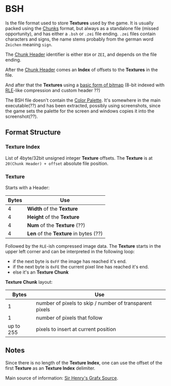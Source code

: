# BSH #

Is the file format used to store **Textures** used by the game.
It is usually packed using the [Chunks](./chunks.md) format, but always as a standalone file (missed opportunity), and has either a `.bsh` or `.zei` file ending. `.zei` files contain characters and signs, the name stems probably from the german word `Zeichen` meaning `sign`.

The [Chunk Header](./chunks.md#chunk-header) identifier is either `BSH` or `ZEI`, and depends on the file ending.

After the [Chunk Header](./chunks.md#chunk-header) comes an **Index** of offsets to the **Textures** in the file.

And after that the **Textures** using a [basic form of bitmap](https://en.wikipedia.org/wiki/BMP_file_format) (8-bit indexed with [RLE](https://en.wikipedia.org/wiki/Run-length_encoding)-like compression and custom header ??)

The BSH file doesn't contain the [Color Palette](). It's somewhere in the main executable(??) and has been extracted, possibly using screenshots, since the game sets the palette for the screen and windows copies it into the screenshot(??).

## Format Structure ##

### Texture Index ###

List of 4byte/32bit unsigned integer **Texture** offsets. The **Texture** is at `20(Chunk Header) + offset` absolute file position.

### Texture ###

Starts with a Header:

| Bytes | Use |
|-------|-----|
| 4     | **Width** of the **Texture** |
| 4     | **Height** of the **Texture** |
| 4     | **Num** of the **Texture** (??) |
| 4     | **Len** of the **Texture** in bytes (??) |

Followed by the `RLE`-ish compressed image data.
The **Texture** starts in the upper left corner and can be interpreted in the following loop:

- if the next byte is `0xFF` the image has reached it's end.
- if the next byte is `0xFE` the current pixel line has reached it's end.
- else it's an **Texture Chunk**

**Texture Chunk** layout:

| Bytes     | Use |
|-----------|-----|
| 1         | number of pixels to skip / number of transparent pixels |
| 1         | number of pixels that follow |
| up to 255 | pixels to insert at current position |

## Notes ##

Since there is no length of the **Texture Index**, one can use the offset of the first **Texture** as an **Texture Index** delimiter.

Main source of information: [Sir Henry's Grafx Source](https://github.com/wzurborg/grafx1602).

